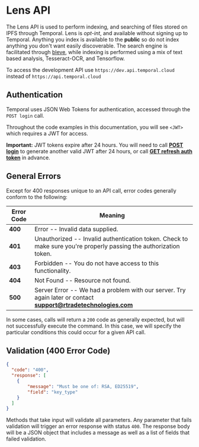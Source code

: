# Lens API

The Lens API is used to perform indexing, and searching of files stored on IPFS through Temporal. Lens is *opt-int*, and available without signing up to Temporal.
Anything you index is available to the **public** so do not index anything you don't want easily discoverable. The search engine is facilitated through [bleve](https://github.com/blevesearch/bleve), while indexing is performed using a mix of text based analysis, Tesseract-OCR, and Tensorflow.

To access the development API use `https://dev.api.temporal.cloud` instead of `https://api.temporal.cloud`

## Authentication

Temporal uses JSON Web Tokens for authentication, accessed through the `POST login` call.

Throughout the code examples in this documentation, you will see `<JWT>` which requires a JWT for access.

<aside class="success">
<b>Important:</b>  JWT tokens expire after 24 hours. You will need to call <b><a href="/account.html#post-login">POST login</a></b> to generate another valid JWT after 24 hours, or call <b><a href="/account.html#get-refreshed-auth-token">GET refresh auth token</a></b> in advance.
</aside>


## General Errors

Except for 400 responses unique to an API call, error codes generally conform to the following:

Error Code | Meaning
---------- | -------
<b>400</b> | Error -- Invalid data supplied.
<b>401</b> | Unauthorized -- Invalid authentication token.  Check to make sure you're properly passing the authorization token.
<b>403</b> | Forbidden -- You do not have access to this functionality.
<b>404</b> | Not Found -- Resource not found.
<b>500</b> | Server Error -- We had a problem with our server. Try again later or contact <b>support@rtradetechnologies.com</b>


In some cases, calls will return a `200` code as generally expected, but will not successfully execute the command.
In this case, we will specify the particular conditions this could occur for a given API call.

## Validation (400 Error Code)

```json
{
  "code": "400",
  "response": [
    {
        "message": "Must be one of: RSA, ED25519",
        "field": "key_type"
    }
  ]
}
```

Methods that take input will validate all parameters. Any parameter that fails validation will trigger an error response with status `400`. The response body will be a JSON object that includes a message as well as a list of fields that failed validation.
